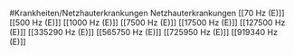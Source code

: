 #Krankheiten/Netzhauterkrankungen
Netzhauterkrankungen
[[70 Hz (E)]]
[[500 Hz (E)]]
[[1000 Hz (E)]]
[[7500 Hz (E)]]
[[17500 Hz (E)]]
[[127500 Hz (E)]]
[[335290 Hz (E)]]
[[565750 Hz (E)]]
[[725950 Hz (E)]]
[[919340 Hz (E)]]